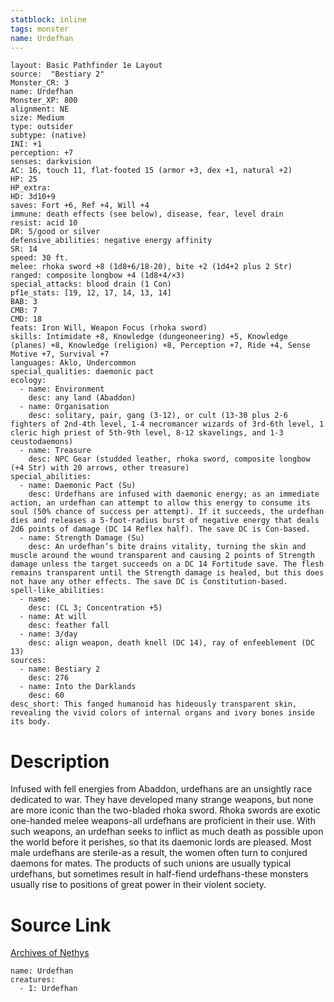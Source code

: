 ```yaml
---
statblock: inline
tags: monster
name: Urdefhan
---
```

```statblock
layout: Basic Pathfinder 1e Layout
source:  "Bestiary 2"
Monster_CR: 3
name: Urdefhan
Monster_XP: 800
alignment: NE
size: Medium
type: outsider
subtype: (native)
INI: +1
perception: +7
senses: darkvision
AC: 16, touch 11, flat-footed 15 (armor +3, dex +1, natural +2)
HP: 25
HP_extra: 
HD: 3d10+9
saves: Fort +6, Ref +4, Will +4
immune: death effects (see below), disease, fear, level drain
resist: acid 10
DR: 5/good or silver
defensive_abilities: negative energy affinity
SR: 14
speed: 30 ft.
melee: rhoka sword +8 (1d8+6/18-20), bite +2 (1d4+2 plus 2 Str)
ranged: composite longbow +4 (1d8+4/×3)
special_attacks: blood drain (1 Con)
pf1e_stats: [19, 12, 17, 14, 13, 14]
BAB: 3
CMB: 7
CMD: 18
feats: Iron Will, Weapon Focus (rhoka sword)
skills: Intimidate +8, Knowledge (dungeoneering) +5, Knowledge (planes) +8, Knowledge (religion) +8, Perception +7, Ride +4, Sense Motive +7, Survival +7
languages: Aklo, Undercommon
special_qualities: daemonic pact
ecology:
  - name: Environment
    desc: any land (Abaddon)
  - name: Organisation
    desc: solitary, pair, gang (3-12), or cult (13-30 plus 2-6 fighters of 2nd-4th level, 1-4 necromancer wizards of 3rd-6th level, 1 cleric high priest of 5th-9th level, 8-12 skavelings, and 1-3 ceustodaemons)
  - name: Treasure
    desc: NPC Gear (studded leather, rhoka sword, composite longbow (+4 Str) with 20 arrows, other treasure)
special_abilities:
  - name: Daemonic Pact (Su)
    desc: Urdefhans are infused with daemonic energy; as an immediate action, an urdefhan can attempt to allow this energy to consume its soul (50% chance of success per attempt). If it succeeds, the urdefhan dies and releases a 5-foot-radius burst of negative energy that deals 2d6 points of damage (DC 14 Reflex half). The save DC is Con-based.
  - name: Strength Damage (Su)
    desc: An urdefhan’s bite drains vitality, turning the skin and muscle around the wound transparent and causing 2 points of Strength damage unless the target succeeds on a DC 14 Fortitude save. The flesh remains transparent until the Strength damage is healed, but this does not have any other effects. The save DC is Constitution-based.
spell-like_abilities:
  - name:
    desc: (CL 3; Concentration +5)
  - name: At will
    desc: feather fall
  - name: 3/day
    desc: align weapon, death knell (DC 14), ray of enfeeblement (DC 13)
sources:
  - name: Bestiary 2
    desc: 276
  - name: Into the Darklands
    desc: 60
desc_short: This fanged humanoid has hideously transparent skin, revealing the vivid colors of internal organs and ivory bones inside its body.
```
# Description
Infused with fell energies from Abaddon, urdefhans are an unsightly race dedicated to war. They have developed many strange weapons, but none are more iconic than the two-bladed rhoka sword. Rhoka swords are exotic one-handed melee weapons-all urdefhans are proficient in their use. With such weapons, an urdefhan seeks to inflict as much death as possible upon the world before it perishes, so that its daemonic lords are pleased. Most male urdefhans are sterile-as a result, the women often turn to conjured daemons for mates. The products of such unions are usually typical urdefhans, but sometimes result in half-fiend urdefhans-these monsters usually rise to positions of great power in their violent society.
# Source Link
[Archives of Nethys](https://aonprd.com/MonsterDisplay.aspx?ItemName=Urdefhan)
```encounter-table
name: Urdefhan
creatures:
  - 1: Urdefhan
```
